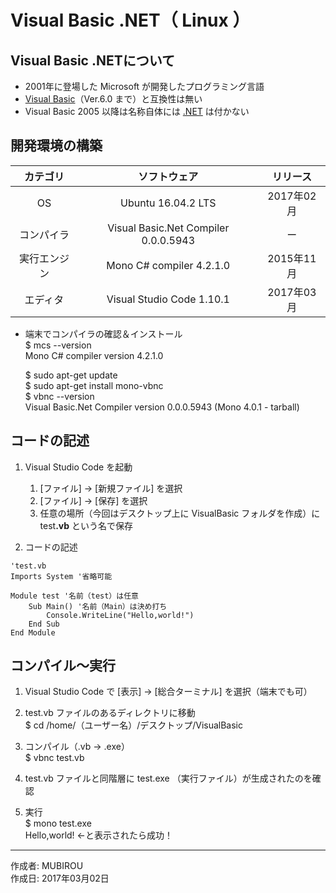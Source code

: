 # Visual Basic .NET（ Linux ）

## Visual Basic .NETについて

* 2001年に登場した Microsoft が開発したプログラミング言語
* [Visual Basic](https://ja.wikipedia.org/wiki/Microsoft_Visual_Basic)（Ver.6.0 まで）と互換性は無い
* Visual Basic 2005 以降は名称自体には [.NET](https://ja.wikipedia.org/wiki/.NET_Framework) は付かない

## 開発環境の構築

|カテゴリ|ソフトウェア|リリース|
|:--:|:--:|:--:|
|OS|Ubuntu 16.04.2 LTS|2017年02月|
|コンパイラ|Visual Basic.Net Compiler 0.0.0.5943|ー|
|実行エンジン|Mono C# compiler 4.2.1.0|2015年11月|
|エディタ|Visual Studio Code 1.10.1|2017年03月|

* 端末でコンパイラの確認＆インストール  
    $ mcs --version  
    Mono C# compiler version 4.2.1.0  

    $ sudo apt-get update  
    $ sudo apt-get install mono-vbnc  
    $ vbnc --version  
    Visual Basic.Net Compiler version 0.0.0.5943 (Mono 4.0.1 - tarball)

## コードの記述

1. Visual Studio Code を起動
    1. [ファイル] → [新規ファイル] を選択
    1. [ファイル] → [保存] を選択
    1. 任意の場所（今回はデスクトップ上に VisualBasic フォルダを作成）に test<b>.vb</b> という名で保存  

1. コードの記述
```
'test.vb
Imports System '省略可能

Module test '名前（test）は任意
    Sub Main() '名前（Main）は決め打ち
        Console.WriteLine("Hello,world!")
    End Sub
End Module
```

## コンパイル〜実行

1. Visual Studio Code で [表示] → [総合ターミナル] を選択（端末でも可）

1. test.vb ファイルのあるディレクトリに移動  
$ cd /home/（ユーザー名）/デスクトップ/VisualBasic

1. コンパイル（.vb → .exe）  
$ vbnc test.vb

1. test.vb ファイルと同階層に test.exe （実行ファイル）が生成されたのを確認

1. 実行  
$ mono test.exe  
Hello,world! ←と表示されたら成功！

***
作成者: MUBIROU  
作成日: 2017年03月02日
